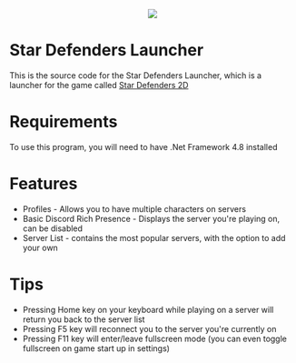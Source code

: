 <p align="center">
 <img src="https://user-images.githubusercontent.com/16761816/203553252-87652dcb-28a5-4c64-aad9-71d0dc40819f.png">
</p>

# Star Defenders Launcher
This is the source code for the Star Defenders Launcher, which is a launcher for the game called [Star Defenders 2D](https://github.com/Eric-Gurt/StarDefenders2D/)

# Requirements
To use this program, you will need to have .Net Framework 4.8 installed

# Features
+ Profiles - Allows you to have multiple characters on servers
+ Basic Discord Rich Presence - Displays the server you're playing on, can be disabled
+ Server List - contains the most popular servers, with the option to add your own

# Tips
+ Pressing Home key on your keyboard while playing on a server will return you back to the server list
+ Pressing F5 key will reconnect you to the server you're currently on
+ Pressing F11 key will enter/leave fullscreen mode (you can even toggle fullscreen on game start up in settings)
